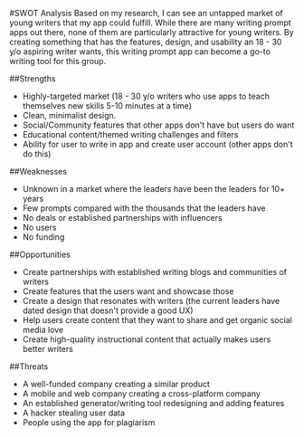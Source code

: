 #SWOT Analysis
Based on my research, I can see an untapped market of young writers that my app could fulfill. While there are many writing prompt apps out there, none of them are particularly attractive for young writers. By creating something that has the features, design, and usability an 18 - 30 y/o aspiring writer wants, this writing prompt app can become a go-to writing tool for this group.

##Strengths
- Highly-targeted market (18 - 30 y/o writers who use apps to teach themselves new skills 5-10 minutes at a time)
- Clean, minimalist design.
- Social/Community features that other apps don't have but users do want
- Educational content/themed writing challenges and filters
- Ability for user to write in app and create user account (other apps don't do this)

##Weaknesses
- Unknown in a market where the leaders have been the leaders for 10+ years
- Few prompts compared with the thousands that the leaders have
- No deals or established partnerships with influencers
- No users
- No funding

##Opportunities
- Create partnerships with established writing blogs and communities of writers
- Create features that the users want and showcase those
- Create a design that resonates with writers (the current leaders have dated design that doesn't provide a good UX)
- Help users create content that they want to share and get organic social media love
- Create high-quality instructional content that actually makes users better writers

##Threats
- A well-funded company creating a similar product
- A mobile and web company creating a cross-platform company
- An established generator/writing tool redesigning and adding features
- A hacker stealing user data
- People using the app for plagiarism
